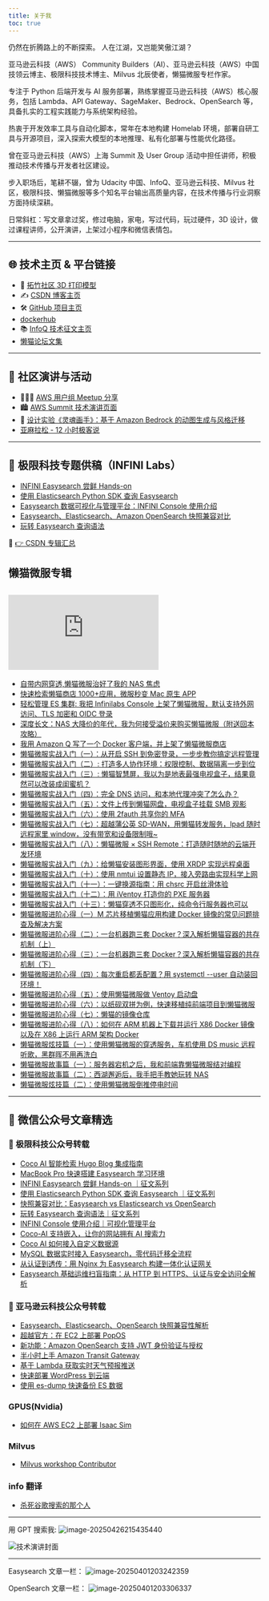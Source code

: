 ```yaml
---
title: 关于我
toc: true
---
```


仍然在折腾路上的不断探索。
人在江湖，又岂能笑傲江湖？

亚马逊云科技（AWS） Community Builders（AI）、亚马逊云科技（AWS）中国技领云博主、极限科技技术博主、Milvus 北辰使者，懒猫微服专栏作家。

专注于 Python 后端开发与 AI 服务部署，熟练掌握亚马逊云科技（AWS）核心服务，包括 Lambda、API Gateway、SageMaker、Bedrock、OpenSearch 等，具备扎实的工程实践能力与系统架构经验。

热衷于开发效率工具与自动化脚本，常年在本地构建 Homelab 环境，部署自研工具与开源项目，深入探索大模型的本地推理、私有化部署与性能优化路径。

曾在亚马逊云科技（AWS）上海 Summit 及 User Group 活动中担任讲师，积极推动技术传播与开发者社区建设。

步入职场后，笔耕不辍，曾为 Udacity 中国、InfoQ、亚马逊云科技、Milvus 社区，极限科技、懒猫微服等多个知名平台输出高质量内容，在技术传播与行业洞察方面持续深耕。

日常斜杠：写文章拿过奖，修过电脑，家电，写过代码，玩过硬件，3D 设计，做过课程讲师，公开演讲，上架过小程序和微信表情包。

---

## 🌐 技术主页 & 平台链接

- 🎨 [拓竹社区 3D 打印模型](https://makerworld.com.cn/zh/@cloud9/upload)
- ✍️ [CSDN 博客主页](https://blog.csdn.net/weixin_38781498)
- 🛠️ [GitHub 项目主页](https://github.com/Xu-Hardy)
- [dockerhub](https://hub.docker.com/u/cloudsmithy)
- 📚 [InfoQ 技术征文主页](https://www.infoq.cn/u/awscom/)
- [懒猫论坛文集](https://playground.lazycat.cloud/#/user-profile/459/dynamic?routerAction=replace****)

---

## 🎤 社区演讲与活动

- 🧑‍🤝‍🧑 [AWS 用户组 Meetup 分享](https://dev.amazoncloud.cn/activity/activityDetail/meetup?id=6768e9f6ac1c0261e67a8d2a)
- 🏙️ [AWS Summit 技术演讲页面](https://dev.amazoncloud.cn/activity/activityDetail/techtalk?id=66546017b21b48067e5632c5)
- 🎨 [设计实验《灵魂画手》：基于 Amazon Bedrock 的动图生成与风格迁移](https://dev.amazoncloud.cn/experience/cloudlab?id=6711c3da04dffe0cb28f976b)
- [亚麻拉松 - 12 小时极客说](https://www.infoq.cn/article/oFeG5OrUAAaP9jLMIqVO)

---

## 🧪 极限科技专题供稿（INFINI Labs）

- [INFINI Easysearch 尝鲜 Hands-on](https://infinilabs.cn/blog/2024/infini-easysearch-hands-on/)
- [使用 Elasticsearch Python SDK 查询 Easysearch](https://infinilabs.cn/blog/2024/querying-easysearch-using-the-elasticsearch-python-sdk/)
- [Easysearch 数据可视化与管理平台：INFINI Console 使用介绍](https://infinilabs.cn/blog/2024/easysearch-data-visualization-and-management-platform-infini-console-user-guide/)
- [Easysearch、Elasticsearch、Amazon OpenSearch 快照兼容对比](https://infinilabs.cn/blog/2024/comparison-of-snapshot-compatibility-between-easysearch-elasticsearch-and-opensearch/)
- [玩转 Easysearch 查询语法](https://infinilabs.cn/blog/2024/mastering-easysearch-syntax/)

📁 [👉 CSDN 专辑汇总](https://blog.csdn.net/weixin_38781498/category_12715439.html)

## 懒猫微服专辑

![懒猫官网专栏](https://developer.lazycat.cloud/wangjishanren-lazycat-developer-startup.html)
---

- [自带内网穿透,懒猫微服治好了我的 NAS 焦虑](https://mp.weixin.qq.com/s/4nN5NyYl0m5LS3V4wNhrMA)
- [快速检索懒猫商店 1000+应用，微服秒变 Mac 原生 APP](https://mp.weixin.qq.com/s/FmFbblqZlg2ToUymw8sB5g)
- [轻松管理 ES 集群: 我把 Infinilabs Console 上架了懒猫微服，默认支持外网访问、TLS 加密和 OIDC 登录](https://mp.weixin.qq.com/s/fcUbP3EmtgmlOmZFy9Ix6w)
- [深度长文：NAS 大降价的年代，我为何接受溢价来购买懒猫微服（附送回本攻略）](https://mp.weixin.qq.com/s/-5wqOQzbGmRDpA4mtiJ2rw)
- [我用 Amazon Q 写了一个 Docker 客户端，并上架了懒猫微服商店](https://mp.weixin.qq.com/s/408CsSp5lPnIKgx-QIvR2A)
- [懒猫微服实战入门（一）：从开启 SSH 到免密登录，一步步教你搞定远程管理](https://mp.weixin.qq.com/s/n2OS1DH-REi-QbwboQMSNQ)
- [懒猫微服实战入门（二）: 打造多人协作环境：权限控制、数据隔离一步到位](https://mp.weixin.qq.com/s/UIKNhguz1D0RC2cHaZF3vg)
- [懒猫微服实战入门（三）: 懒猫智慧屏，我以为是地表最强电视盒子，结果竟然可以改装成闺蜜机？](https://mp.weixin.qq.com/s/s0FQCznwInn2IKukDL7Zpw)
- [懒猫微服实战入门（四）：完全 DNS 访问，和本地代理冲突了怎么办？](https://mp.weixin.qq.com/s/VwlgC8VvjiEor-_Lp9AGRA)
- [懒猫微服实战入门（五）：文件上传到懒猫网盘，电视盒子挂载 SMB 观影](https://mp.weixin.qq.com/s/HZVPwfn8vjMyIYASd-2v_Q)
- [懒猫微服实战入门（六）：使用 2fauth 共享你的 MFA](https://mp.weixin.qq.com/s/BPzhUPn6gOCvZPxLgv6P3w)
- [懒猫微服实战入门（七）：超越蒲公英 SD-WAN，用懒猫转发服务，Ipad 随时远程家里 window，没有带宽和设备限制哦~](https://mp.weixin.qq.com/s/-krtwNjZirPNld3zD5btEA)
- [懒猫微服实战入门（八）：懒猫微服 × SSH Remote：打造随时随地的云端开发环境](https://mp.weixin.qq.com/s/aHZh0U0fzvBK_OSu-KYUkQ)
- [懒猫微服实战入门（九）：给懒猫安装图形界面，使用 XRDP 实现远程桌面](https://mp.weixin.qq.com/s/FcfrxZ435cRAoBNqgL4EbA)
- [懒猫微服实战入门（十）：使用 nmtui 设置静态 IP，接入旁路由实现科学上网](https://mp.weixin.qq.com/s/mz6rGImGNSPmi8K7yWIs5Q)
- [懒猫微服实战入门（十一）：一键换源指南：用 chsrc 开启丝滑体验](https://mp.weixin.qq.com/s/oL007MgSLUegflQ9hDbi2w)
- [懒猫微服实战入门（十二）：用 iVentoy 打造你的 PXE 服务器](https://mp.weixin.qq.com/s/cbNDmoDYcKnAiCXjC_po1A)
- [懒猫微服实战入门（十三）：懒猫穿透不只图形化，纯命令行服务器也可以](https://mp.weixin.qq.com/s/23TmEqH4rAPpm0Gt5ZTRcg)
- [懒猫微服进阶心得（一）M 芯片移植懒猫应用构建 Docker 镜像的常见问题排查及解决方案](https://mp.weixin.qq.com/s/BlOKc7Je5s0TY45Jluu2YQ)
- [懒猫微服进阶心得（二）：一台机器跑三套 Docker？深入解析懒猫容器的共存机制（上）](https://mp.weixin.qq.com/s/_dXE0CxWvLgA5EX1sIft8Q)
- [懒猫微服进阶心得（三）：一台机器跑三套 Docker？深入解析懒猫容器的共存机制（下）](https://mp.weixin.qq.com/s/QP7g9t9B2AVtAD_6CeFryw)
- [懒猫微服进阶心得（四）：每次重启都丢配置？用 systemctl --user 自动装回环境！](https://mp.weixin.qq.com/s/IrQdNiBBl6qfiamZnQrSHA)
- [懒猫微服进阶心得（五）：使用懒猫微服做 Ventoy 启动盘](https://mp.weixin.qq.com/s/IxIBDj9iG6K3xi_DSSOtqg)
- [懒猫微服进阶心得（六）：以纸砚双拼为例，快速移植纯前端项目到懒猫微服](https://mp.weixin.qq.com/s/-aVpOgYkIThn0Xd56g-F4Q)
- [懒猫微服进阶心得（七）：懒猫的镜像仓库](https://mp.weixin.qq.com/s/TUoLCEazMT2TIYekUcOI5g)
- [懒猫微服进阶心得（八）：如何在 ARM 机器上下载并运行 X86 Docker 镜像以及在 X86 上运行 ARM 架构 Docker](https://mp.weixin.qq.com/s/AwmL0PfMqk4tK1N3cPqChA)
- [懒猫微服炫技篇（一）：使用懒猫微服的穿透服务，车机使用 DS music 远程听歌，黑群晖不用再洗白](https://mp.weixin.qq.com/s/8t8GETGI8XB0M9zTx0BThw)
- [懒猫微服故事篇（一）：服务器宕机之后，我和前端靠懒猫微服结对编程](https://mp.weixin.qq.com/s/QFhTT-HGQ4If7jqrEeDwVA)
- [懒猫微服故事篇（二）：西湖邂逅后，我手把手教她玩转 NAS](https://mp.weixin.qq.com/s/60qatSMkkKLnip19l-vCNQ)
- [懒猫微服炫技篇（二）：使用懒猫微服倒推停电时间](https://mp.weixin.qq.com/s/uwnkkRVbjBDpv6qbP_y-0g)

---

## 📮 微信公众号文章精选

### 📌 极限科技公众号转载

- [Coco AI 智能检索 Hugo Blog 集成指南](https://mp.weixin.qq.com/s/4uyXHzuxuMHnWWd4UnShSg)
- [MacBook Pro 快速搭建 Easysearch 学习环境](https://mp.weixin.qq.com/s/SwHxXuGOWRgZDONXRVPy-w)
- [INFINI Easysearch 尝鲜 Hands-on ｜征文系列](https://mp.weixin.qq.com/s/OLdD3KkgXK5Q4e2RDzMD8Q)
- [使用 Elasticsearch Python SDK 查询 Easysearch ｜征文系列](https://mp.weixin.qq.com/s/oZkKLdPVYjN4UQ5Yqv6Mrw)
- [快照兼容对比：Easysearch vs Elasticsearch vs OpenSearch](https://mp.weixin.qq.com/s/eRBc9lkCUAJEL4y8zkz5A)
- [玩转 Easysearch 查询语法｜征文系列](https://mp.weixin.qq.com/s/Ayd-ZlkCw7yssdpD02vYWw)
- [INFINI Console 使用介绍｜可视化管理平台](https://mp.weixin.qq.com/s/4JuN2xFLv8nrtbBiRG3-kw)
- [Coco-AI 支持嵌入，让你的网站拥有 AI 搜索力](https://mp.weixin.qq.com/s/TKRu46c1ippQIP3hOjqTqw)
- [Coco AI 如何接入自定义数据源](https://mp.weixin.qq.com/s/218ozutc8kMmpyZBfKBJPg)
- [MySQL 数据实时接入 Easysearch，零代码迁移全流程](https://mp.weixin.qq.com/s/YaB6fpqbLBhLQOzfpCUiGQ)
- [从认证到透传：用 Nginx 为 Easysearch 构建一体化认证网关](https://mp.weixin.qq.com/s/NdXtEMM3mshyn-Au-3Zeyg)
- [Easysearch 基础运维扫盲指南：从 HTTP 到 HTTPS、认证与安全访问全解析](https://mp.weixin.qq.com/s/HR7E7HAfS4ntpSkD_r5_Zw)

### 📌 亚马逊云科技公众号转载

- [Easysearch、Elasticsearch、OpenSearch 快照兼容性解析](https://mp.weixin.qq.com/s/KKOHxl_Ubi7FgthExm7Gbg)
- [超越官方：在 EC2 上部署 PopOS](https://mp.weixin.qq.com/s/H4h1Zin4csNbx7x7_RjdDA)
- [新功能：Amazon OpenSearch 支持 JWT 身份验证与授权](https://mp.weixin.qq.com/s/5ykxtmEruJkuy_x_5GhBng)
- [半小时上手 Amazon Transit Gateway](https://mp.weixin.qq.com/s/ekHW2kgowOAbl0o6i3kuHQ)
- [基于 Lambda 获取实时天气预报推送](https://mp.weixin.qq.com/s/e1X1xJfIyzoS-4LPLkEgBQ)
- [快速部署 WordPress 到云端](https://mp.weixin.qq.com/s/Ncp5iBHc-9Jsrd_MX8uCPQ)
- [使用 es-dump 快速备份 ES 数据](https://mp.weixin.qq.com/s/wHthVxwoqyWWz6aUpuaCWw)

### GPUS(Nvidia)

- [如何在 AWS EC2 上部署 Isaac Sim](https://mp.weixin.qq.com/s/5pwNlGVet_f3rRVasEUrmA)

### Milvus

- [Milvus workshop Contributor](https://github.com/richzw/milvus-workshop)

### info 翻译

- [杀死谷歌搜索的那个人](https://www.infoq.cn/article/5uQIKhvWhuIAD5OiI52R)

---

用 GPT 搜索我:
![image-20250426215435440](https://raw.githubusercontent.com/cloudsmithy/picgo-imh/master/image-20250426215435440.png)

![技术演讲封面](https://raw.githubusercontent.com/Xu-Hardy/picgo-imh/master/image-20250401143152394.png)

---

Easysearch 文章一栏：
![image-20250401203242359](https://raw.githubusercontent.com/Xu-Hardy/picgo-imh/master/image-20250401203242359.png)

OpenSearch 文章一栏：
![image-20250401203306337](https://raw.githubusercontent.com/Xu-Hardy/picgo-imh/master/image-20250401203306337.png)
